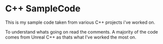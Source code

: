 # C++ SampleCode
This is my sample code taken from various C++ projects i've worked on.

To understand whats going on read the comments. A majority of the code comes from Unreal C++ as thats what I've worked the most on.



